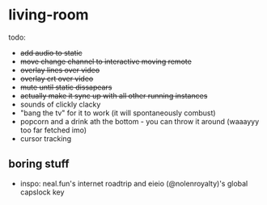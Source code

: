 # living-room
todo: 
- ~~add audio to static~~
- ~~move change channel to interactive moving remote~~
- ~~overlay lines over video~~
- ~~overlay crt over video~~
- ~~mute until static dissapears~~
- ~~actually make it sync up with all other running instances~~
- sounds of clickly clacky
- "bang the tv" for it to work (it will spontaneously combust)
- popcorn and a drink ath the bottom - you can throw it around (waaayyy too far fetched imo)
- cursor tracking

## boring stuff
- inspo: neal.fun's internet roadtrip and eieio (@nolenroyalty)'s global capslock key